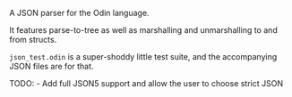 A JSON parser for the Odin language.

It features parse-to-tree as well as marshalling and unmarshalling to and from structs.

`json_test.odin` is a super-shoddy little test suite, and the accompanying JSON files are for that.

TODO:
    - Add full JSON5 support and allow the user to choose strict JSON